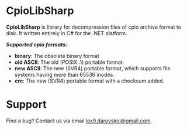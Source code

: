 # CpioLibSharp

**CpioLibSharp** is library for decompression files of cpio archive format to disk. It written entirely in C# for the .NET platform.

***Supported cpio formats:***

 - **binary**: The obsolete binary format
 - **old ASCII**: The old (POSIX .1) portable format.
 - **new ASCII**: The new (SVR4) portable format, which supports file systems having more than 65536 inodes.
 - **crc**: The new (SVR4) portable format with a checksum added.

# Support

Find a bug? Contact us via email lex9.darovskoi@gmail.com.
